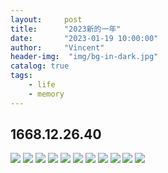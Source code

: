 ```yaml
---
layout:     post
title:      "2023新的一年"
date:       "2023-01-19 10:00:00"
author:     "Vincent"
header-img:  "img/bg-in-dark.jpg"
catalog: true
tags:
    - life
    - memory
---
```


##  1668.12.26.40

![](/img/lam/0.jpg)
![](/img/lam/1.jpg)
![](/img/lam/2.jpg)
![](/img/lam/3.jpg)
![](/img/lam/4.jpg)
![](/img/lam/4.2.jpg)
![](/img/lam/4.5.jpg)
![](/img/lam/5.jpg)
![](/img/lam/6.jpg)
![](/img/lam/7.jpg)
![](/img/lam/8.jpg)

<!--58-8118-2469-->
<!--xfr-08-39-626-730 - 1004 - -->












